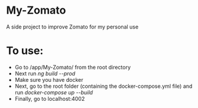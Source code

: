 # My-Zomato
A side project to improve Zomato for my personal use

# To use:

- Go to /app/My-Zomato/ from the root directory
- Next run 
    *ng build --prod*
- Make sure you have docker
- Next, go to the root folder (containing the docker-compose.yml file) and run 
    *docker-compose up --build*
- Finally, go to localhost:4002

